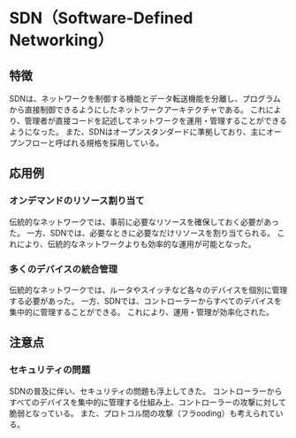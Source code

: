

# SDN（Software-Defined Networking）
## 特徴
SDNは、ネットワークを制御する機能とデータ転送機能を分離し、プログラムから直接制御できるようにしたネットワークアーキテクチャである。
これにより、管理者が直接コードを記述してネットワークを運用・管理することができるようになった。
また、SDNはオープンスタンダードに準拠しており、主にオープンフローと呼ばれる規格を採用している。
## 応用例
### オンデマンドのリソース割り当て
伝統的なネットワークでは、事前に必要なリソースを確保しておく必要があった。
一方、SDNでは、必要なときに必要なだけリソースを割り当てられる。
これにより、伝統的なネットワークよりも効率的な運用が可能となった。
### 多くのデバイスの統合管理
伝統的なネットワークでは、ルータやスイッチなど各々のデバイスを個別に管理する必要があった。
一方、SDNでは、コントローラーからすべてのデバイスを集中的に管理することができる。 
これにより、運用・管理が効率化された。 
## 注意点
### セキュリティの問題 
SDNの普及に伴い、セキュリティの問題も浮上してきた。 
コントローラーからすべてのデバイスを集中的に管理する仕組み上、コントローラーの攻撃に対して脆弱となっている。 
また、プロトコル間の攻撃（フラooding）も考えられている。 



























 

  

  

  

  

  